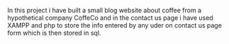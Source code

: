In this project i have built a small blog website about coffee from a hypothetical company CoffeCo and in the contact us page i have used XAMPP and php to store the info entered by any uder on contact us page form which is then stored in sql.
